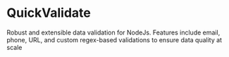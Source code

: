 # QuickValidate
Robust and extensible data validation for NodeJs. Features include email, phone, URL, and custom regex-based validations to ensure data quality at scale
